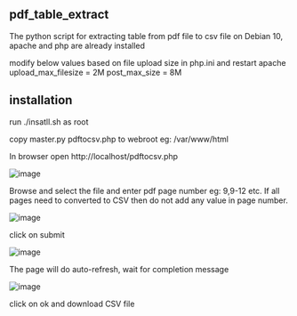 ## pdf_table_extract
The python script for extracting table from pdf file to csv file on Debian 10, apache and php are already installed

modify below values based on file upload size in php.ini and restart apache
upload_max_filesize = 2M
post_max_size = 8M

## installation
run ./insatll.sh as root

copy master.py pdftocsv.php to webroot eg: /var/www/html

In browser open http://localhost/pdftocsv.php

![image](https://user-images.githubusercontent.com/36220505/161422988-7cff89f6-5b5e-47d2-8607-d8ba28b3a0e6.png)

Browse and select the file and enter pdf page number eg: 9,9-12 etc. If all pages need to converted to CSV then do not add any value in page number.

![image](https://user-images.githubusercontent.com/36220505/161423003-e73b89dc-eca2-4bc4-8caa-87775e793aeb.png)

click on submit

![image](https://user-images.githubusercontent.com/36220505/161423020-23696ca8-35f2-459e-ac9e-e1c9051e2211.png)

The page will do auto-refresh, wait for completion message

![image](https://user-images.githubusercontent.com/36220505/161423157-d9dd91fe-cc3d-4e3f-95f6-a444259134c5.png)

click on ok and download CSV file
